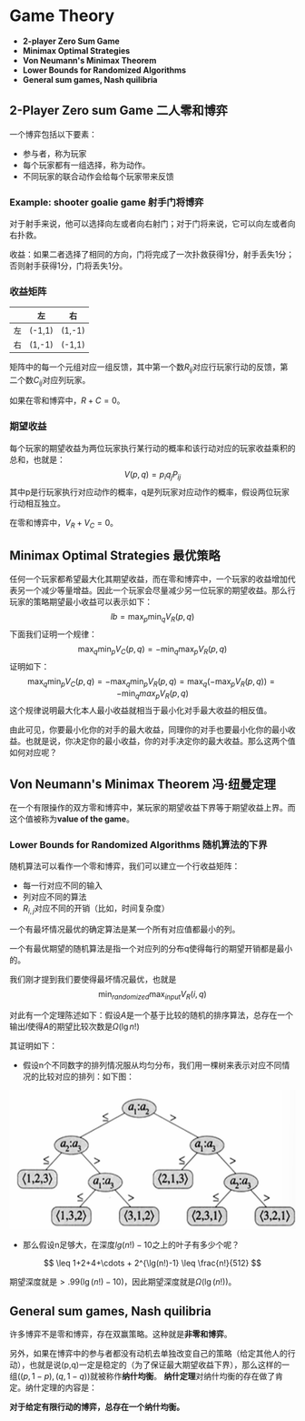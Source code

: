 # Game Theory

- **2-player Zero Sum Game**
- **Minimax Optimal  Strategies**
- **Von Neumann's Minimax Theorem**
- **Lower Bounds for Randomized Algorithms**
- **General sum games, Nash quilibria**

## 2-Player Zero sum Game 二人零和博弈

一个博弈包括以下要素：

- 参与者，称为玩家
- 每个玩家都有一组选择，称为动作。
- 不同玩家的联合动作会给每个玩家带来反馈

### Example: shooter goalie game 射手门将博弈

对于射手来说，他可以选择向左或者向右射门；对于门将来说，它可以向左或者向右扑救。

收益：如果二者选择了相同的方向，门将完成了一次扑救获得1分，射手丢失1分；否则射手获得1分，门将丢失1分。

### 收益矩阵

|   | 左 | 右 |
|---|---|---|
| 左 | (-1,1) | (1,-1) |
| 右 | (1,-1)  | (-1,1) |

矩阵中的每一个元组对应一组反馈，其中第一个数$R_{ij}$对应行玩家行动的反馈，第二个数$C_{ij}$对应列玩家。

如果在零和博弈中，$R+C=0$。

### 期望收益

每个玩家的期望收益为两位玩家执行某行动的概率和该行动对应的玩家收益乘积的总和，也就是：
$$
    V(p,q) = p_i q_j P_{ij}
$$
其中p是行玩家执行对应动作的概率，q是列玩家对应动作的概率，假设两位玩家行动相互独立。

在零和博弈中，$V_R + V_C = 0$。

## Minimax Optimal Strategies 最优策略

任何一个玩家都希望最大化其期望收益，而在零和博弈中，一个玩家的收益增加代表另一个减少等量增益。因此一个玩家会尽量减少另一位玩家的期望收益。那么行玩家的策略期望最小收益可以表示如下：
$$
    lb = \max_p \min_q V_R(p,q)
$$
下面我们证明一个规律：
$$
    \max_q \min_p V_C(p,q) = -\min_q \max_p V_R(p,q)
$$
证明如下：
$$
    \max_q \min_p V_C(p,q) = -\max_q \min_p V_R(p,q)
    = \max_q (-\max_p V_R(p,q))
    = -\min_q max_p V_R(p,q)
$$
这个规律说明最大化本人最小收益就相当于最小化对手最大收益的相反值。

由此可见，你要最小化你的对手的最大收益，同理你的对手也要最小化你的最小收益。也就是说，你决定你的最小收益，你的对手决定你的最大收益。那么这两个值如何对应呢？

## Von Neumann's Minimax Theorem 冯·纽曼定理

在一个有限操作的双方零和博弈中，某玩家的期望收益下界等于期望收益上界。而这个值被称为**value of the game**。

### Lower Bounds for Randomized Algorithms 随机算法的下界

随机算法可以看作一个零和博弈，我们可以建立一个行收益矩阵：

- 每一行对应不同的输入
- 列对应不同的算法
- $R_{i,j}$对应不同的开销（比如，时间复杂度）

一个有最坏情况最优的确定算法是某一个所有对应值都最小的列。

一个有最优期望的随机算法是指一个对应列的分布q使得每行的期望开销都是最小的。

我们刚才提到我们要使得最坏情况最优，也就是
$$
    \min_{randomized} \max_{input} V_R(i,q)
$$

对此有一个定理陈述如下：假设$A$是一个基于比较的随机的排序算法，总存在一个输出$I$使得$A$的期望比较次数是$\Omega(\lg n!)$

其证明如下：

- 假设n个不同数字的排列情况服从均匀分布，我们用一棵树来表示对应不同情况的比较对应的排列：如下图：

![randomized sorting](./img/randomized_sorting.png)

- 那么假设n足够大，在深度$lg(n!)-10$之上的叶子有多少个呢？

$$
    \leq 1+2+4+\cdots + 2^{\lg(n!)-1} \leq \frac{n!}{512}
$$

期望深度就是$>.99(\lg(n!)-10)$，因此期望深度就是$\Omega(\lg(n!))$。

## General sum games, Nash quilibria

许多博弈不是零和博弈，存在双赢策略。这种就是**非零和博弈**。

另外，如果在博弈中的参与者都没有动机去单独改变自己的策略（给定其他人的行动），也就是说(p,q)一定是稳定的（为了保证最大期望收益下界），那么这样的一组$((p,1-p),(q,1-q))$就被称作**纳什均衡**。
**纳什定理**对纳什均衡的存在做了肯定。纳什定理的内容是：

**对于给定有限行动的博弈，总存在一个纳什均衡。**
